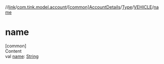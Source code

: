 //[link](../../../../index.md)/[com.tink.model.account](../../../index.md)/[[common]AccountDetails](../../index.md)/[Type](../index.md)/[VEHICLE](index.md)/[name](name.md)



# name  
[common]  
Content  
val [name](name.md): [String](https://kotlinlang.org/api/latest/jvm/stdlib/kotlin/-string/index.html)  



